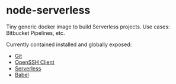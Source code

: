 node-serverless
================

Tiny generic docker image to build Serverless projects. Use cases: Bitbucket Pipelines, etc.

Currently contained installed and globally exposed:

* [Git](https://git-scm.com/)
* [OpenSSH Client](http://www.openssh.org/portable.html)
* [Serverless](https://serverless.com/)
* [Babel](https://babeljs.io/)